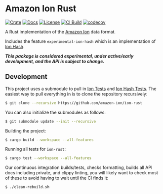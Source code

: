 # Amazon Ion Rust

[![Crate](https://img.shields.io/crates/v/ion-rs.svg)](https://crates.io/crates/ion-rs)
[![Docs](https://docs.rs/ion-rs/badge.svg)](https://docs.rs/ion-rs)
[![License](https://img.shields.io/hexpm/l/plug.svg)](https://github.com/amazon-ion/ion-rust/blob/main/LICENSE)
[![CI Build](https://github.com/amazon-ion/ion-rust/workflows/CI%20Build/badge.svg)](https://github.com/amazon-ion/ion-rust/actions?query=workflow%3A%22CI+Build%22)
[![codecov](https://codecov.io/gh/amazon-ion/ion-rust/branch/main/graph/badge.svg?token=GB20BDE48S)](https://codecov.io/gh/amazon-ion/ion-rust)

A Rust implementation of the [Amazon Ion][spec] data format.

Includes the feature `experimental-ion-hash` which is an implementation of [Ion Hash][ion-hash-spec].

***This package is considered experimental, under active/early development, and the API is subject to change.***

## Development

This project uses a submodule to pull in [Ion Tests][ion-tests] and [Ion Hash Tests][ion-hash-tests].
The easiest way to pull everything in is to clone the repository recursively:

```bash
$ git clone --recursive https://github.com/amazon-ion/ion-rust
```

You can also initialize the submodules as follows:

```bash
$ git submodule update --init --recursive
```

Building the project:

```bash
$ cargo build --workspace --all-features
```

Running all tests for `ion-rust`:

```bash
$ cargo test --workspace --all-features
```

Our continuous integration builds/tests, checks formatting, builds all API docs including private,
and clippy linting, you will likely want to check most of these to avoid having to wait until the
CI finds it:

```bash
$ ./clean-rebuild.sh
```

[spec]: https://amazon-ion.github.io/ion-docs/docs/spec.html
[ion-tests]: https://github.com/amazon-ion/ion-tests
[bindgen-req]: https://rust-lang.github.io/rust-bindgen/requirements.html
[ion-hash-spec]: https://amazon-ion.github.io/ion-hash/docs/spec.html
[ion-hash-tests]: https://github.com/amazon-ion/ion-hash-tests
